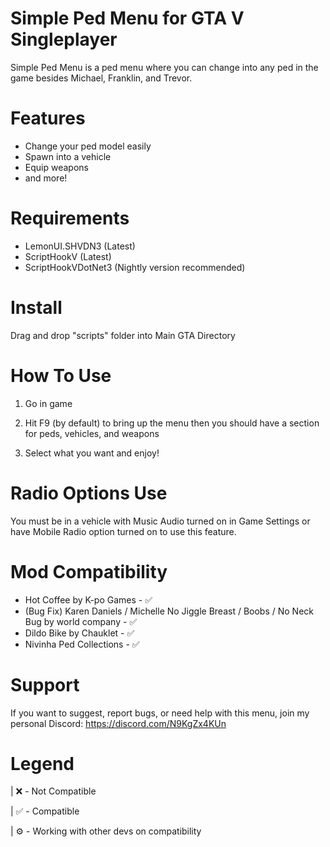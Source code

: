 # Simple Ped Menu for GTA V Singleplayer

Simple Ped Menu is a ped menu where you can change into any ped in the game besides Michael, Franklin, and Trevor.

# Features
* Change your ped model easily
* Spawn into a vehicle
* Equip weapons
* and more!

# Requirements

* LemonUI.SHVDN3 (Latest)
* ScriptHookV (Latest)
* ScriptHookVDotNet3 (Nightly version recommended)

# Install
Drag and drop "scripts" folder into Main GTA Directory

# How To Use

1) Go in game 

2) Hit F9 (by default) to bring up the menu then you should have a section for peds, vehicles, and weapons

3) Select what you want and enjoy!

# Radio Options Use

You must be in a vehicle with Music Audio turned on in Game Settings or have Mobile Radio option turned on to use this feature.

# Mod Compatibility
* Hot Coffee by K-po Games - ✅
* (Bug Fix) Karen Daniels / Michelle No Jiggle Breast / Boobs / No Neck Bug by world company - ✅
* Dildo Bike by Chauklet - ✅
* Nivinha Ped Collections - ✅

# Support

If you want to suggest, report bugs, or need help with this menu, join my personal Discord: https://discord.com/N9KgZx4KUn 

# Legend

| ❌ - Not Compatible

| ✅ - Compatible

| ⚙️ - Working with other devs on compatibility
